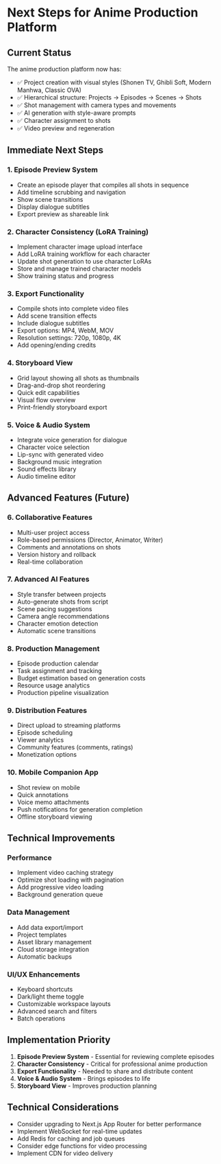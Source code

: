 # Next Steps for Anime Production Platform

## Current Status
The anime production platform now has:
- ✅ Project creation with visual styles (Shonen TV, Ghibli Soft, Modern Manhwa, Classic OVA)
- ✅ Hierarchical structure: Projects → Episodes → Scenes → Shots
- ✅ Shot management with camera types and movements
- ✅ AI generation with style-aware prompts
- ✅ Character assignment to shots
- ✅ Video preview and regeneration

## Immediate Next Steps

### 1. Episode Preview System
- Create an episode player that compiles all shots in sequence
- Add timeline scrubbing and navigation
- Show scene transitions
- Display dialogue subtitles
- Export preview as shareable link

### 2. Character Consistency (LoRA Training)
- Implement character image upload interface
- Add LoRA training workflow for each character
- Update shot generation to use character LoRAs
- Store and manage trained character models
- Show training status and progress

### 3. Export Functionality
- Compile shots into complete video files
- Add scene transition effects
- Include dialogue subtitles
- Export options: MP4, WebM, MOV
- Resolution settings: 720p, 1080p, 4K
- Add opening/ending credits

### 4. Storyboard View
- Grid layout showing all shots as thumbnails
- Drag-and-drop shot reordering
- Quick edit capabilities
- Visual flow overview
- Print-friendly storyboard export

### 5. Voice & Audio System
- Integrate voice generation for dialogue
- Character voice selection
- Lip-sync with generated video
- Background music integration
- Sound effects library
- Audio timeline editor

## Advanced Features (Future)

### 6. Collaborative Features
- Multi-user project access
- Role-based permissions (Director, Animator, Writer)
- Comments and annotations on shots
- Version history and rollback
- Real-time collaboration

### 7. Advanced AI Features
- Style transfer between projects
- Auto-generate shots from script
- Scene pacing suggestions
- Camera angle recommendations
- Character emotion detection
- Automatic scene transitions

### 8. Production Management
- Episode production calendar
- Task assignment and tracking
- Budget estimation based on generation costs
- Resource usage analytics
- Production pipeline visualization

### 9. Distribution Features
- Direct upload to streaming platforms
- Episode scheduling
- Viewer analytics
- Community features (comments, ratings)
- Monetization options

### 10. Mobile Companion App
- Shot review on mobile
- Quick annotations
- Voice memo attachments
- Push notifications for generation completion
- Offline storyboard viewing

## Technical Improvements

### Performance
- Implement video caching strategy
- Optimize shot loading with pagination
- Add progressive video loading
- Background generation queue

### Data Management
- Add data export/import
- Project templates
- Asset library management
- Cloud storage integration
- Automatic backups

### UI/UX Enhancements
- Keyboard shortcuts
- Dark/light theme toggle
- Customizable workspace layouts
- Advanced search and filters
- Batch operations

## Implementation Priority
1. **Episode Preview System** - Essential for reviewing complete episodes
2. **Character Consistency** - Critical for professional anime production
3. **Export Functionality** - Needed to share and distribute content
4. **Voice & Audio System** - Brings episodes to life
5. **Storyboard View** - Improves production planning

## Technical Considerations
- Consider upgrading to Next.js App Router for better performance
- Implement WebSocket for real-time updates
- Add Redis for caching and job queues
- Consider edge functions for video processing
- Implement CDN for video delivery 